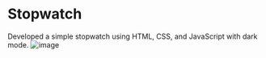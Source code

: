 # Stopwatch
Developed a simple stopwatch using HTML, CSS, and JavaScript with dark mode.
![image](https://github.com/anshuKumar99/Stopwatch/assets/148548385/ec9dfd32-23ab-4082-be04-a6d0bdc4ab56)

